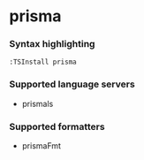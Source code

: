 # prisma

### Syntax highlighting

```vim
:TSInstall prisma
```

### Supported language servers

- prismals

### Supported formatters

- prismaFmt
